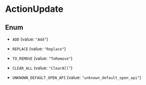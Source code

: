 

# ActionUpdate

## Enum


* `ADD` (value: `"Add"`)

* `REPLACE` (value: `"Replace"`)

* `TO_REMOVE` (value: `"ToRemove"`)

* `CLEAR_ALL` (value: `"ClearAll"`)

* `UNKNOWN_DEFAULT_OPEN_API` (value: `"unknown_default_open_api"`)



